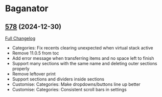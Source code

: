 # Baganator

## [578](https://github.com/Baganator/Baganator/tree/578) (2024-12-30)
[Full Changelog](https://github.com/Baganator/Baganator/compare/577...578) 

- Categories: Fix recents clearing unexpected when virtual stack active  
- Remove 11.0.5 from toc  
- Add error message when transferring items and no space left to finish  
- Support many sections with the same name and deleting outer sections properly  
- Remove leftover print  
- Support sections and dividers inside sections  
- Customise: Categories: Make dropdowns/buttons line up better  
- Customise: Categories: Consistent scroll bars in settings  
